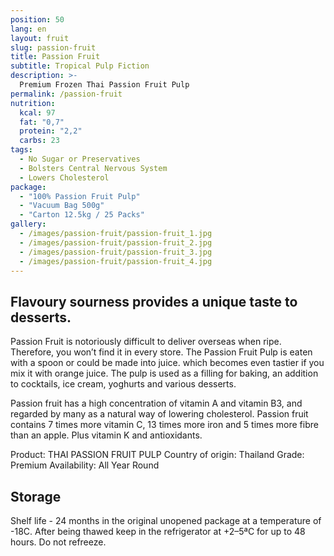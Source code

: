 ```yaml
---
position: 50
lang: en
layout: fruit
slug: passion-fruit
title: Passion Fruit
subtitle: Tropical Pulp Fiction
description: >-
  Premium Frozen Thai Passion Fruit Pulp
permalink: /passion-fruit
nutrition:
  kcal: 97
  fat: "0,7"
  protein: "2,2"
  carbs: 23
tags:
  - No Sugar or Preservatives
  - Bolsters Central Nervous System
  - Lowers Cholesterol
package:
  - "100% Passion Fruit Pulp"
  - "Vacuum Bag 500g"
  - "Carton 12.5kg / 25 Packs"
gallery:
  - /images/passion-fruit/passion-fruit_1.jpg
  - /images/passion-fruit/passion-fruit_2.jpg
  - /images/passion-fruit/passion-fruit_3.jpg
  - /images/passion-fruit/passion-fruit_4.jpg
---
```


## Flavoury sourness provides a unique taste to desserts.

Passion Fruit is notoriously difficult to deliver overseas when ripe.
Therefore, you won’t find it in every store. The Passion Fruit Pulp is
eaten with a spoon or could be made into juice. which becomes even tastier
if you mix it with orange juice. The pulp is used as a filling for baking,
an addition to cocktails, ice cream, yoghurts and various desserts.

Passion fruit has a high concentration of vitamin A and vitamin B3, and
regarded by many as a natural way of lowering cholesterol. Passion fruit
contains 7 times more vitamin C, 13 times more iron and 5 times more fibre
than an apple. Plus vitamin K and antioxidants.

Product: THAI PASSION FRUIT PULP
Country of origin: Thailand
Grade: Premium
Availability: All Year Round

## Storage

Shelf life - 24 months in the original unopened package at a temperature of -18С.
After being thawed keep in the refrigerator at +2–5ªС for up to 48 hours.
Do not refreeze.
